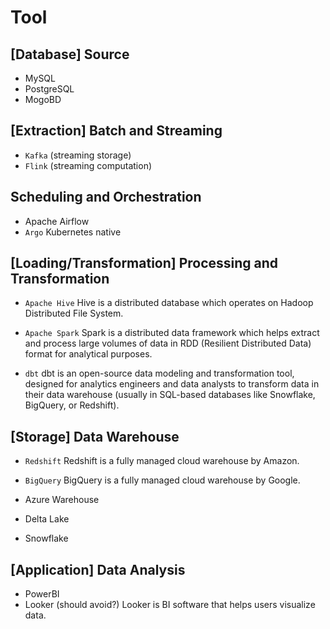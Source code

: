 # Tool

## [Database] Source
- MySQL
- PostgreSQL
- MogoBD

## [Extraction] Batch and Streaming
- `Kafka` (streaming storage)
- `Flink` (streaming computation)

## Scheduling and Orchestration
- Apache Airflow
- `Argo` Kubernetes native

## [Loading/Transformation] Processing and Transformation
- `Apache Hive`
Hive is a distributed database which operates on Hadoop Distributed File System.

- `Apache Spark`
Spark is a distributed data framework which helps extract and process large volumes of data in RDD (Resilient Distributed Data) format for analytical purposes.

- `dbt`
dbt is an open-source data modeling and transformation tool, designed for analytics engineers and data analysts to transform data in their data warehouse (usually in SQL-based databases like Snowflake, BigQuery, or Redshift).

## [Storage] Data Warehouse
- `Redshift`
Redshift is a fully managed cloud warehouse by Amazon.

- `BigQuery`
BigQuery is a fully managed cloud warehouse by Google.

- Azure Warehouse
- Delta Lake
- Snowflake

## [Application] Data Analysis
- PowerBI
- Looker (should avoid?)
Looker is BI software that helps users visualize data.
